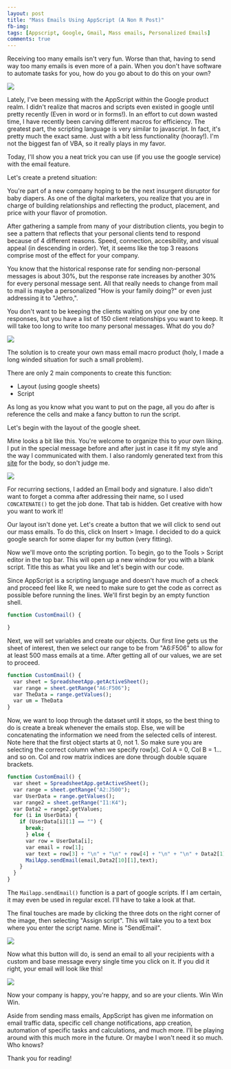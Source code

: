 ```yaml
---
layout: post
title: "Mass Emails Using AppScript (A Non R Post)"
fb-img: 
tags: [Appscript, Google, Gmail, Mass emails, Personalized Emails]
comments: true
---
```




Receiving too many emails isn't very fun. Worse than that, having to send way too many emails is even more of a pain. When you don't have software to automate tasks for you, how do you go about to do this on your own?

![](https://firemeibegyou.com/wp-content/uploads/2016/05/inbox-zero.jpg)

Lately, I've been messing with the AppScript within the Google product realm. I didn't realize that macros and scripts even existed in google until pretty recently (Even in word or in forms!). In an effort to cut down wasted time, I have recently been carving different macros for efficiency. The greatest part, the scripting language is very similar to javascript. In fact, it's pretty much the exact same. Just with a bit less functionality (hooray!). I'm not the biggest fan of VBA, so it really plays in my favor. 

Today, I'll show you a neat trick you can use (if you use the google service) with the email feature.

Let's create a pretend situation:

You're part of a new company hoping to be the next insurgent disruptor for baby diapers. As one of the digital marketers, you realize that you are in charge of building relationships and reflecting the product, placement, and price with your flavor of promotion. 

After gathering a sample from many of your distribution clients, you begin to see a pattern that reflects that your personal clients tend to respond because of 4 different reasons. Speed, connection, accesibility, and visual appeal (in descending in order). Yet, it seems like the top 3 reasons comprise most of the effect for your company.

You know that the historical response rate for sending non-personal messages is about 30%, but the response rate increases by another 30% for every personal message sent. All that really needs to change from mail to mail is maybe a personalized "How is your family doing?" or even just addressing it to "Jethro,".

You don't want to be keeping the clients waiting on your one by one responses, but you have a list of 150 client relationships you want to keep. It will take too long to write too many personal messages. What do you do?

![](https://tykiww.github.io/assets/mass-email/1.png)

The solution is to create your own mass email macro product (holy, I made a long winded situation for such a small problem).

There are only 2 main components to create this function:
  - Layout (using google sheets)
  - Script

As long as you know what you want to put on the page, all you do after is reference the cells and make a fancy button to run the script. 

Let's begin with the layout of the google sheet.

Mine looks a bit like this. You're welcome to organize this to your own liking. I put in the special message before and after just in case it fit my style and the way I communicated with them. I also randomly generated text from this [site](http://www.randomtextgenerator.com/) for the body, so don't judge me.

![](https://tykiww.github.io/assets/mass-email/2.png)

For recurring sections, I added an Email body and signature. I also didn't want to forget a comma after addressing their name, so I used `CONCATENATE()` to get the job done. That tab is hidden. Get creative with how you want to work it!

Our layout isn't done yet. Let's create a button that we will click to send out our mass emails. To do this, click on Insert > Image. I decided to do a quick google search for some diaper for my button (very fitting).

Now we'll move onto the scripting portion. To begin, go to the Tools > Script editor in the top bar. This will open up a new window for you with a blank script. Title this as what you like and let's begin with our code.

Since AppScript is a scripting language and doesn't have much of a check and proceed feel like R, we need to make sure to get the code as correct as possible before running the lines. We'll first begin by an empty function shell.

```r
function CustomEmail() {

}
```

Next, we will set variables and create our objects. Our first line gets us the sheet of interest, then we select our range to be from "A6:F506" to allow for at least 500 mass emails at a time. After getting all of our values, we are set to proceed.

```r
function CustomEmail() {
  var sheet = SpreadsheetApp.getActiveSheet();
  var range = sheet.getRange("A6:F506");
  var TheData = range.getValues();
  var um = TheData
}
```

Now, we want to loop through the dataset until it stops, so the best thing to do is create a break whenever the emails stop. Else, we will be concatenating the information we need from the selected cells of interest. Note here that the first object starts at 0, not 1. So make sure you are selecting the correct column when we specify row[x]. Col A = 0, Col B = 1... and so on. Col and row matrix indices are done through double square brackets.

```r
function CustomEmail() {
  var sheet = SpreadsheetApp.getActiveSheet();
  var range = sheet.getRange("A2:J500");
  var UserData = range.getValues();
  var range2 = sheet.getRange("I1:K4");
  var Data2 = range2.getValues;
  for (i in UserData) {
    if (UserData[i][1] == "") {
      break;
      } else {
      var row = UserData[i];
      var email = row[1];
      var text = row[3] + "\n" + "\n" + row[4] + "\n" + "\n" + Data2[1][8] + "\n" + row[5] + "\n" + Data2[3][8];
      MailApp.sendEmail(email,Data2[10][1],text);
    }
  }
}
```

The `Mailapp.sendEmail()` function is a part of google scripts. If I am certain, it may even be used in regular excel. I'll have to take a look at that. 

The final touches are made by clicking the three dots on the right corner of the image, then selecting "Assign script". This will take you to a text box where you enter the script name. Mine is "SendEmail".

![](https://tykiww.github.io/assets/mass-email/3.png)

Now what this button will do, is send an email to all your recipients with a custom and base message every single time you click on it. If you did it right, your email will look like this!

![](https://tykiww.github.io/assets/mass-email/4.png)

Now your company is happy, you're happy, and so are your clients. Win Win Win.

Aside from sending mass emails, AppScript has given me information on email traffic data, specific cell change notifications, app creation, automation of specific tasks and calculations, and much more. I'll be playing around with this much more in the future. Or maybe I won't need it so much. Who knows?

Thank you for reading!
